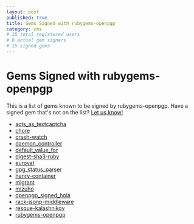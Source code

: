 ```yaml
---
layout: post
published: true
title: Gems Signed with rubygems-openpgp
category: cms
# 15 total registered users 
# 6 actual gem signers
# 15 signed gems
---
```


Gems Signed with rubygems-openpgp
=================================

This is a list of gems known to be signed by rubygems-openpgp.  Have a
signed gem that's not on the list?  [Let us
know!](mailto:kgo@grant-olson.net)

* [acts_as_textcaptcha](https://rubygems.org/gems/acts_as_textcaptcha)
* [chore](https://rubygems.org/gems/chore)
* [crash-watch](https://rubygems.org/gems/crash-watch)
* [daemon_controller](https://rubygems.org/gems/daemon_controller)
* [default_value_for](https://rubygems.org/gems/default_value_for)
* [digest-sha3-ruby](https://rubygems.org/gems/digest-sha3)
* [eurovat](https://rubygems.org/gems/eurovat)
* [gpg_status_parser](https://rubygems.org/gems/gpg_status_parser)
* [henry-container](https://rubygems.org/gems/henry-container)
* [migrant](https://rubygems.org/gems/migrant)
* [mizuho](https://rubygems.org/gems/mizuho)
* [openpgp_signed_hola](https://rubygems.org/gems/openpgp_signed_hola)
* [rack-jsonp-middleware](https://rubygems.org/gems/rack-jsonp-middleware)
* [resque-kalashnikov](https://rubygems.org/gems/resque-kalashnikov)
* [rubygems-openpgp](https://rubygems.org/gems/rubygems-openpgp)
